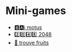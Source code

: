 # Mini-games
- [🅱️🅰️ℹ️ motus](https://moha-dan.github.io/Mini-games/motus.html) 
- [2️⃣0️⃣4️⃣8️⃣ 2048](https://moha-dan.github.io/Mini-games/2048_2.html) 
- [🍊 trouve fruits](https://moha-dan.github.io/Mini-games/findfruits.html) 
